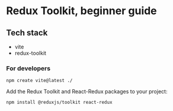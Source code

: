 # Redux Toolkit, beginner guide


## Tech stack
- vite
- redux-toolkit


### For developers
```shell
npm create vite@latest ./
```

Add the Redux Toolkit and React-Redux packages to your project:
```shell
npm install @reduxjs/toolkit react-redux
```